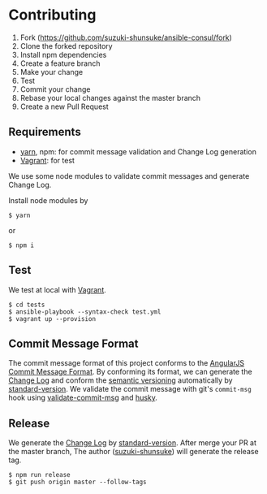 # Contributing

1. Fork (https://github.com/suzuki-shunsuke/ansible-consul/fork)
2. Clone the forked repository
3. Install npm dependencies
4. Create a feature branch
5. Make your change
6. Test
7. Commit your change
8. Rebase your local changes against the master branch
9. Create a new Pull Request

## Requirements

* [yarn](https://yarnpkg.com/lang/en/), npm: for commit message validation and Change Log generation
* [Vagrant](https://www.vagrantup.com/): for test

We use some node modules to validate commit messages and generate Change Log.

Install node modules by

```
$ yarn
```

or

```
$ npm i
```

## Test

We test at local with [Vagrant](https://www.vagrantup.com/).

```
$ cd tests
$ ansible-playbook --syntax-check test.yml
$ vagrant up --provision
```

## Commit Message Format

The commit message format of this project conforms to the [AngularJS Commit Message Format](https://github.com/angular/angular.js/blob/master/CONTRIBUTING.md#commit-message-format).
By conforming its format, we can generate the [Change Log](CHANGELOG.md) and conform the [semantic versioning](http://semver.org/) automatically by [standard-version](https://www.npmjs.com/package/standard-version).
We validate the commit message with git's `commit-msg` hook using [validate-commit-msg](https://www.npmjs.com/package/validate-commit-msg) and [husky](https://www.npmjs.com/package/husky).

## Release

We generate the [Change Log](CHANGELOG.md) by [standard-version](https://www.npmjs.com/package/standard-version).
After merge your PR at the master branch,
The author ([suzuki-shunsuke](https://github.com/suzuki-shunsuke)) will generate the release tag.

```
$ npm run release
$ git push origin master --follow-tags
```
